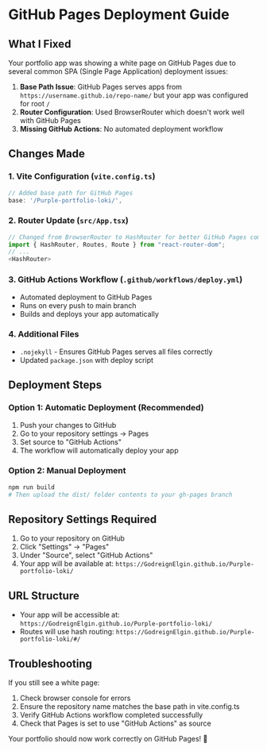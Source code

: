 # GitHub Pages Deployment Guide

## What I Fixed

Your portfolio app was showing a white page on GitHub Pages due to several common SPA (Single Page Application) deployment issues:

1. **Base Path Issue**: GitHub Pages serves apps from `https://username.github.io/repo-name/` but your app was configured for root `/`
2. **Router Configuration**: Used BrowserRouter which doesn't work well with GitHub Pages
3. **Missing GitHub Actions**: No automated deployment workflow

## Changes Made

### 1. Vite Configuration (`vite.config.ts`)
```typescript
// Added base path for GitHub Pages
base: '/Purple-portfolio-loki/',
```

### 2. Router Update (`src/App.tsx`)
```typescript
// Changed from BrowserRouter to HashRouter for better GitHub Pages compatibility
import { HashRouter, Routes, Route } from "react-router-dom";
// ...
<HashRouter>
```

### 3. GitHub Actions Workflow (`.github/workflows/deploy.yml`)
- Automated deployment to GitHub Pages
- Runs on every push to main branch
- Builds and deploys your app automatically

### 4. Additional Files
- `.nojekyll` - Ensures GitHub Pages serves all files correctly
- Updated `package.json` with deploy script

## Deployment Steps

### Option 1: Automatic Deployment (Recommended)
1. Push your changes to GitHub
2. Go to your repository settings → Pages
3. Set source to "GitHub Actions"
4. The workflow will automatically deploy your app

### Option 2: Manual Deployment
```bash
npm run build
# Then upload the dist/ folder contents to your gh-pages branch
```

## Repository Settings Required

1. Go to your repository on GitHub
2. Click "Settings" → "Pages"
3. Under "Source", select "GitHub Actions"
4. Your app will be available at: `https://GodreignElgin.github.io/Purple-portfolio-loki/`

## URL Structure
- Your app will be accessible at: `https://GodreignElgin.github.io/Purple-portfolio-loki/`
- Routes will use hash routing: `https://GodreignElgin.github.io/Purple-portfolio-loki/#/`

## Troubleshooting

If you still see a white page:
1. Check browser console for errors
2. Ensure the repository name matches the base path in vite.config.ts
3. Verify GitHub Actions workflow completed successfully
4. Check that Pages is set to use "GitHub Actions" as source

Your portfolio should now work correctly on GitHub Pages! 🎉